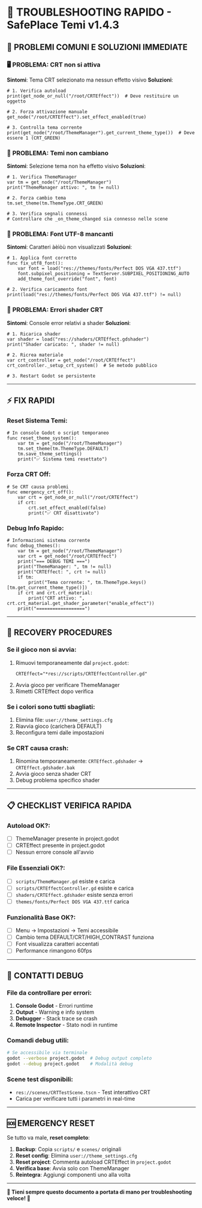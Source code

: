 # 🔧 TROUBLESHOOTING RAPIDO - SafePlace Temi v1.4.3

## 🚨 PROBLEMI COMUNI E SOLUZIONI IMMEDIATE

### 🖥️ **PROBLEMA: CRT non si attiva**
**Sintomi**: Tema CRT selezionato ma nessun effetto visivo
**Soluzioni**:
```gdscript
# 1. Verifica autoload
print(get_node_or_null("/root/CRTEffect"))  # Deve restituire un oggetto

# 2. Forza attivazione manuale
get_node("/root/CRTEffect").set_effect_enabled(true)

# 3. Controlla tema corrente
print(get_node("/root/ThemeManager").get_current_theme_type())  # Deve essere 1 (CRT_GREEN)
```

### 🎨 **PROBLEMA: Temi non cambiano**
**Sintomi**: Selezione tema non ha effetto visivo
**Soluzioni**:
```gdscript
# 1. Verifica ThemeManager
var tm = get_node("/root/ThemeManager")
print("ThemeManager attivo: ", tm != null)

# 2. Forza cambio tema
tm.set_theme(tm.ThemeType.CRT_GREEN)

# 3. Verifica segnali connessi
# Controllare che _on_theme_changed sia connesso nelle scene
```

### 📝 **PROBLEMA: Font UTF-8 mancanti**
**Sintomi**: Caratteri àèìòù non visualizzati
**Soluzioni**:
```gdscript
# 1. Applica font corretto
func fix_utf8_font():
    var font = load("res://themes/fonts/Perfect DOS VGA 437.ttf")
    font.subpixel_positioning = TextServer.SUBPIXEL_POSITIONING_AUTO
    add_theme_font_override("font", font)

# 2. Verifica caricamento font
print(load("res://themes/fonts/Perfect DOS VGA 437.ttf") != null)
```

### 🔴 **PROBLEMA: Errori shader CRT**
**Sintomi**: Console error relativi a shader
**Soluzioni**:
```gdscript
# 1. Ricarica shader
var shader = load("res://shaders/CRTEffect.gdshader")
print("Shader caricato: ", shader != null)

# 2. Ricrea materiale
var crt_controller = get_node("/root/CRTEffect")
crt_controller._setup_crt_system()  # Se metodo pubblico

# 3. Restart Godot se persistente
```

---

## ⚡ **FIX RAPIDI**

### **Reset Sistema Temi**:
```gdscript
# In console Godot o script temporaneo
func reset_theme_system():
    var tm = get_node("/root/ThemeManager")
    tm.set_theme(tm.ThemeType.DEFAULT)
    tm.save_theme_settings()
    print("✅ Sistema temi resettato")
```

### **Forza CRT Off**:
```gdscript
# Se CRT causa problemi
func emergency_crt_off():
    var crt = get_node_or_null("/root/CRTEffect")
    if crt:
        crt.set_effect_enabled(false)
        print("✅ CRT disattivato")
```

### **Debug Info Rapido**:
```gdscript
# Informazioni sistema corrente
func debug_themes():
    var tm = get_node("/root/ThemeManager")
    var crt = get_node("/root/CRTEffect")
    print("=== DEBUG TEMI ===")
    print("ThemeManager: ", tm != null)
    print("CRTEffect: ", crt != null)
    if tm:
        print("Tema corrente: ", tm.ThemeType.keys()[tm.get_current_theme_type()])
    if crt and crt.crt_material:
        print("CRT attivo: ", crt.crt_material.get_shader_parameter("enable_effect"))
    print("==================")
```

---

## 🔄 **RECOVERY PROCEDURES**

### **Se il gioco non si avvia**:
1. Rimuovi temporaneamente dal `project.godot`:
   ```
   CRTEffect="*res://scripts/CRTEffectController.gd"
   ```
2. Avvia gioco per verificare ThemeManager
3. Rimetti CRTEffect dopo verifica

### **Se i colori sono tutti sbagliati**:
1. Elimina file: `user://theme_settings.cfg`
2. Riavvia gioco (caricherà DEFAULT)
3. Reconfigura temi dalle impostazioni

### **Se CRT causa crash**:
1. Rinomina temporaneamente: `CRTEffect.gdshader` → `CRTEffect.gdshader.bak`
2. Avvia gioco senza shader CRT
3. Debug problema specifico shader

---

## 📋 **CHECKLIST VERIFICA RAPIDA**

### **Autoload OK?**:
- [ ] ThemeManager presente in project.godot
- [ ] CRTEffect presente in project.godot
- [ ] Nessun errore console all'avvio

### **File Essenziali OK?**:
- [ ] `scripts/ThemeManager.gd` esiste e carica
- [ ] `scripts/CRTEffectController.gd` esiste e carica
- [ ] `shaders/CRTEffect.gdshader` esiste senza errori
- [ ] `themes/fonts/Perfect DOS VGA 437.ttf` carica

### **Funzionalità Base OK?**:
- [ ] Menu → Impostazioni → Temi accessibile
- [ ] Cambio tema DEFAULT/CRT/HIGH_CONTRAST funziona
- [ ] Font visualizza caratteri accentati
- [ ] Performance rimangono 60fps

---

## 🎯 **CONTATTI DEBUG**

### **File da controllare per errori**:
1. **Console Godot** - Errori runtime
2. **Output** - Warning e info system
3. **Debugger** - Stack trace se crash
4. **Remote Inspector** - Stato nodi in runtime

### **Comandi debug utili**:
```bash
# Se accessibile via terminale
godot --verbose project.godot  # Debug output completo
godot --debug project.godot    # Modalità debug
```

### **Scene test disponibili**:
- `res://scenes/CRTTestScene.tscn` - Test interattivo CRT
- Carica per verificare tutti i parametri in real-time

---

## 🆘 **EMERGENCY RESET**

Se tutto va male, **reset completo**:

1. **Backup**: Copia `scripts/` e `scenes/` originali
2. **Reset config**: Elimina `user://theme_settings.cfg`  
3. **Reset project**: Commenta autoload CRTEffect in `project.godot`
4. **Verifica base**: Avvia solo con ThemeManager
5. **Reintegra**: Aggiungi componenti uno alla volta

---

**🔧 Tieni sempre questo documento a portata di mano per troubleshooting veloce! 🔧** 